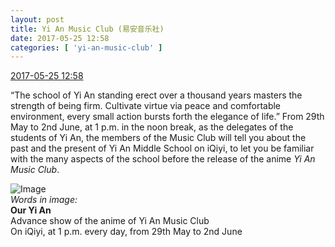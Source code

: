 ```yaml
---
layout: post
title: Yi An Music Club (易安音乐社)
date: 2017-05-25 12:58
categories: [ 'yi-an-music-club' ]
---
```


<div class="weibo-info">
  <a href="http://weibo.com/6094546964/F4JmGpEf0">2017-05-25 12:58</a>
</div>

“The school of Yi An standing erect over a thousand years masters the strength of being firm. Cultivate virtue via peace and comfortable environment, every small action bursts forth the elegance of life.” From 29th May to 2nd June, at 1 p.m. in the noon break, as the delegates of the students of Yi An, the members of the Music Club will tell you about the past and the present of Yi An Middle School on iQiyi, to let you be familiar with the many aspects of the school before the release of the anime *Yi An Music Club*.

<!-- more -->
![Image](http://wx4.sinaimg.cn/mw690/006Es64Agy1ffxinr30ldj31kw2dc7wj.jpg)  
*Words in image:*  
**Our Yi An**  
Advance show of the anime of Yi An Music Club  
On iQiyi, at 1 p.m. every day, from 29th May to 2nd June
